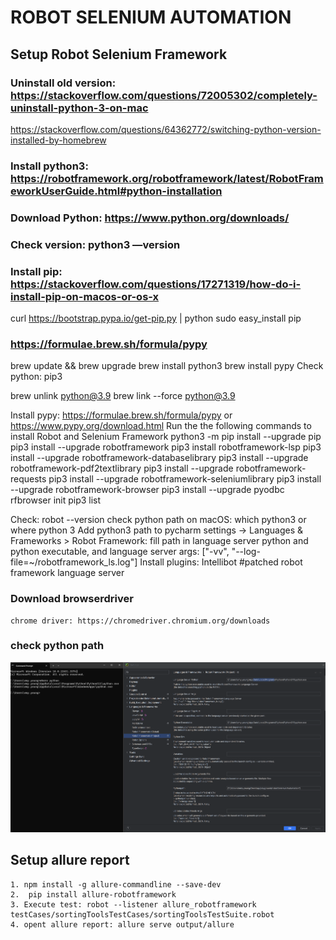 # ROBOT SELENIUM AUTOMATION
## Setup Robot Selenium Framework
### Uninstall old version: https://stackoverflow.com/questions/72005302/completely-uninstall-python-3-on-mac 
https://stackoverflow.com/questions/64362772/switching-python-version-installed-by-homebrew 
### Install python3: https://robotframework.org/robotframework/latest/RobotFrameworkUserGuide.html#python-installation 
### Download Python: https://www.python.org/downloads/ 
### Check version: python3 —version
### Install pip: https://stackoverflow.com/questions/17271319/how-do-i-install-pip-on-macos-or-os-x 
curl https://bootstrap.pypa.io/get-pip.py | python
sudo easy_install pip

### https://formulae.brew.sh/formula/pypy 
brew update && brew upgrade 
brew install python3
brew install pypy
Check python: pip3

brew unlink python@3.9
brew link --force python@3.9


Install pypy: https://formulae.brew.sh/formula/pypy or  https://www.pypy.org/download.html 
Run the the following commands to install Robot and Selenium Framework
python3 -m pip install --upgrade pip
pip3 install --upgrade robotframework
pip3 install robotframework-lsp
pip3 install --upgrade robotframework-databaselibrary
pip3 install --upgrade robotframework-pdf2textlibrary
pip3 install --upgrade robotframework-requests
pip3 install --upgrade robotframework-seleniumlibrary
pip3 install --upgrade robotframework-browser
pip3 install --upgrade pyodbc
rfbrowser init
pip3 list

Check:  robot --version
check python path on macOS: which python3 or where python 3
Add python3 path to pycharm settings -> Languages & Frameworks > Robot Framework: fill path in language server python and python executable, and language server args: ["-vv", "--log-file=~/robotframework_ls.log"] 
Install plugins:
    Intellibot #patched
    robot framework language server

### Download browserdriver
    chrome driver: https://chromedriver.chromium.org/downloads 

### check python path
![img_3.png](resources/img_3.png)

## Setup allure report
    1. npm install -g allure-commandline --save-dev
    2.  pip install allure-robotframework 
    3. Execute test: robot --listener allure_robotframework testCases/sortingToolsTestCases/sortingToolsTestSuite.robot
    4. opent allure report: allure serve output/allure  
